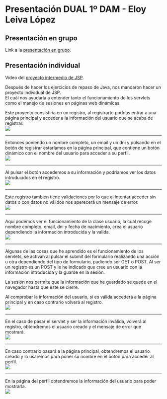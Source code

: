 # Presentación DUAL 1º DAM - Eloy Leiva López

## Presentación en grupo
Link a la [presentación en grupo](https://www.canva.com/design/DAGGN6EK2kc/HYAimlMYs5RSJxU7h1lwqw/view?utm_content=DAGGN6EK2kc&utm_campaign=designshare&utm_medium=link&utm_source=editor).

## Presentación individual
Vídeo del [proyecto intermedio de JSP](https://youtu.be/Ixd1xm60gYE).  
  
Después de hacer los ejercicios de repaso de Java, nos mandaron hacer un proyecto individual de JSP.  
El cuál nos ayudaría a entender tanto el funcionamiento de los servlets como el manejo de sesiones en páginas web dinámicas.  
  
Este proyecto consistiría en un registro, al registrarte podrías entrar a una página principal y acceder a la información del usuario que se acaba de registrar.  
![](./images/register.png)
<hr>

Entonces poniendo un nombre completo, un email y un dni y pulsando en el botón de registrar estaríamos en la página principal, que contiene un botón dinámico con el nombre del usuario para acceder a su perfil.  
![](./images/home.png)
<hr>

Al pulsar el botón accedemos a su información y podríamos ver los datos introducidos en el registro.  
![](./images/profile.png)
<hr>

Este registro también tiene validaciones por lo que al intentar acceder sin datos o con datos no válidos nos aperecerá un mensaje de error.  
![](./images/error.png)
<hr>

Aquí podemos ver el funcionamiento de la clase usuario, la cuál recoge nombre completo, email, dni y fecha de nacimiento, crea el usuario dependiendo la información introducida y la valida.  
![](./images/user.png)
<hr>

Algunas de las cosas que he aprendido es el funcionamiento de los servlets, se activan al pulsar el submit del formulario realizando una acción u otra dependiendo del tipo de formulario, pudiendo ser GET o POST. Al ser un registro es un POST y le he indicado que cree un usuario con la información introducida y la guarde en la sesión.  

La sesión nos permite que la información que he guardado se quede en el navegador hasta que este se cierre.  
  
Al comprobar la información del usuario, si es válida accederá a la página principal y en caso contrario volverá al registro.  
![](./images/servlet.png)
<hr>

En el caso de pasar el servlet y ser la información inválida, volverá al registro, obtendremos el usuario creado y el mensaje de error que mostrará.  
![](./images/home_jsp.png)
<hr>

En caso contrario pasará a la página principal, obtendremos el usuario creado y lo usaremos para poner su nombre en el botón para acceder al perfil.  
![](./images/home_jsp.png)
<hr>

En la página del perfil obtendremos la información del usuario para poder mostrarla.    
![](./images/profile_jsp.png)
